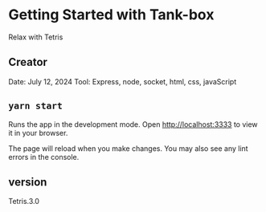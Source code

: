 # Getting Started with Tank-box

Relax with Tetris

## Creator

Date: July 12, 2024
Tool: Express, node, socket, html, css, javaScript

## `yarn start`

Runs the app in the development mode.
Open [http://localhost:3333](http://localhost:3333) to view it in your browser.

The page will reload when you make changes.
You may also see any lint errors in the console.

## version

Tetris.3.0
